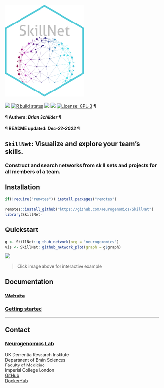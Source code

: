 <img src='https://github.com/neurogenomics/SkillNet/raw/master/inst/hex/hex.png' height='300'><br><br>
[![](https://img.shields.io/badge/devel%20version-0.99.0-black.svg)](https://github.com/neurogenomics/SkillNet)
[![R build
status](https://github.com/neurogenomics/SkillNet/workflows/rworkflows/badge.svg)](https://github.com/neurogenomics/SkillNet/actions)
[![](https://img.shields.io/github/last-commit/neurogenomics/SkillNet.svg)](https://github.com/neurogenomics/SkillNet/commits/master)
[![](https://app.codecov.io/gh/neurogenomics/SkillNet/branch/master/graph/badge.svg)](https://app.codecov.io/gh/neurogenomics/SkillNet)
[![License:
GPL-3](https://img.shields.io/badge/license-GPL--3-blue.svg)](https://cran.r-project.org/web/licenses/GPL-3)
¶ <h4> ¶ Authors: <i>Brian Schilder</i> ¶ </h4>
<h4> ¶ README updated: <i>Dec-22-2022</i> ¶ </h4>

<!-- To modify Package/Title/Description/Authors fields, edit the DESCRIPTION file -->

## `SkillNet`: Visualize and explore your team’s skills.

### Construct and search networks from skill sets and projects for all members of a team.

<!-- If you use `SkillNet`, please cite:  -->
<!-- Modify this by editing the file: inst/CITATION  -->
<!-- > author1, author2, author3 (publicationYear) articleTitle, *journalName*; volumeNumber, [linkToPublication](linkToPublication) -->

## Installation

``` r
if(!require("remotes")) install.packages("remotes")

remotes::install_github("https://github.com/neurogenomics/SkillNet")
library(SkillNet)
```

## Quickstart

``` r
g <- SkillNet::github_network(org = "neurogenomics")
vis <- SkillNet::github_network_plot(graph = g$graph)
```

<a href='https://neurogenomics.github.io/SkillNet/inst/examples/neurogenomics.html' 
target='_blank'>
<img src='https://neurogenomics.github.io/SkillNet/inst/examples/Screenshot.png' height=400px>
</a>

> Click image above for interactive example.

## Documentation

### [Website](https://neurogenomics.github.io/SkillNet)

### [Getting started](https://neurogenomics.github.io/SkillNet/articles/SkillNet)

<hr>

## Contact

### [Neurogenomics Lab](https://www.neurogenomics.co.uk/)

UK Dementia Research Institute  
Department of Brain Sciences  
Faculty of Medicine  
Imperial College London  
[GitHub](https://github.com/neurogenomics)  
[DockerHub](https://hub.docker.com/orgs/neurogenomicslab)

<br>
